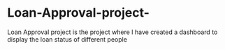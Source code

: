 # Loan-Approval-project-
Loan Approval project is the project where I have created a dashboard to display the loan status of different people 
